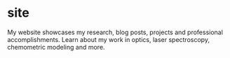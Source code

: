 # site
My website showcases my research, blog posts, projects and professional accomplishments. Learn about my work in optics, laser spectroscopy, chemometric modeling and more.
